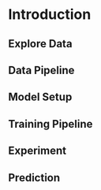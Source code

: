 # Introduction

## Explore Data

## Data Pipeline

## Model Setup

## Training Pipeline

## Experiment

## Prediction

